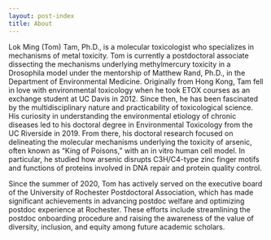 ```yaml
---
layout: post-index
title: About
---
```


Lok Ming (Tom) Tam, Ph.D., is a molecular toxicologist who specializes in mechanisms of metal toxicity. Tom is currently a postdoctoral associate dissecting the mechanisms underlying methylmercury toxicity in a Drosophila model under the mentorship of Matthew Rand, Ph.D., in the Department of Environmental Medicine. Originally from Hong Kong, Tam fell in love with environmental toxicology when he took ETOX courses as an exchange student at UC Davis in 2012. Since then, he has been fascinated by the multidisciplinary nature and practicability of toxicological science. His curiosity in understanding the environmental etiology of chronic diseases led to his doctoral degree in Environmental Toxicology from the UC Riverside in 2019. From there, his doctoral research focused on delineating the molecular mechanisms underlying the toxicity of arsenic, often known as “King of Poisons,” with an in vitro human cell model. In particular, he studied how arsenic disrupts C3H/C4-type zinc finger motifs and functions of proteins involved in DNA repair and protein quality control.

Since the summer of 2020, Tom has actively served on the executive board of the University of Rochester Postdoctoral Association, which has made significant achievements in advancing postdoc welfare and optimizing postdoc experience at Rochester. These efforts include streamlining the postdoc onboarding procedure and raising the awareness of the value of diversity, inclusion, and equity among future academic scholars.
